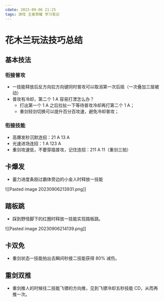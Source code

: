 ```yaml
---
cdate: 2023-09-06 21:25
tags: 游戏 王者荣耀 学习笔记 
---
```


# 花木兰玩法技巧总结

## 基本技法

### 衔接普攻

- 一技能释放后反方向拉方向键同时普攻可以取消第一次后摇（一次叠加三层被动）
- 普攻有冷却，第二个 1 A 容易打漂怎么办？
	- 打出第一个 1 A 之后拉扯一下等待普攻冷却再打第二个 1 A；
	- 重剑轻剑切换可以提升百分百攻速，避免冷却普攻；

### 衔接技能

- 高爆发秒沉默连招：21 A 13 A
- 光速进场连招：1 A 123 A
- 重剑攻速低，不要穿插普攻，记住连招：211 A 11（重剑三拍）

## 卡爆发

- 蓄力进度条刚过霸体旁边的小金人时释放一技能

![[Pasted image 20230906213931.png]]

## 踏板跳

- 踩到野怪脚下的红圈时释放一技能实现踏板跳。

![[Pasted image 20230906214139.png]]


## 卡双免

- 重剑状态一技能拍出去瞬间秒接二技能获得 80% 减伤。

## 重剑双推

- 重剑推人的时候往二技能飞镖的方向推，见到飞镖冷却五秒技能 CD，从而再推一次。